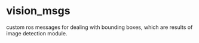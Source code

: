 # vision_msgs
custom ros messages for dealing with bounding boxes, which are results of image detection module.
